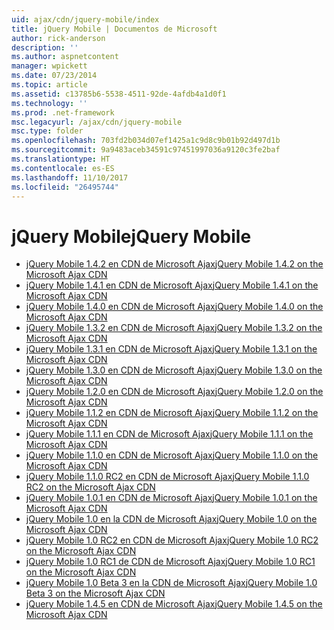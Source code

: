```yaml
---
uid: ajax/cdn/jquery-mobile/index
title: jQuery Mobile | Documentos de Microsoft
author: rick-anderson
description: ''
ms.author: aspnetcontent
manager: wpickett
ms.date: 07/23/2014
ms.topic: article
ms.assetid: c13785b6-5538-4511-92de-4afdb4a1d0f1
ms.technology: ''
ms.prod: .net-framework
msc.legacyurl: /ajax/cdn/jquery-mobile
msc.type: folder
ms.openlocfilehash: 703fd2b034d07ef1425a1c9d8c9b01b92d497d1b
ms.sourcegitcommit: 9a9483aceb34591c97451997036a9120c3fe2baf
ms.translationtype: HT
ms.contentlocale: es-ES
ms.lasthandoff: 11/10/2017
ms.locfileid: "26495744"
---
```

<a name="jquery-mobile"></a><span data-ttu-id="64086-102">jQuery Mobile</span><span class="sxs-lookup"><span data-stu-id="64086-102">jQuery Mobile</span></span>
====================
- [<span data-ttu-id="64086-103">jQuery Mobile 1.4.2 en CDN de Microsoft Ajax</span><span class="sxs-lookup"><span data-stu-id="64086-103">jQuery Mobile 1.4.2 on the Microsoft Ajax CDN</span></span>](cdnjquerymobile142.md)
- [<span data-ttu-id="64086-104">jQuery Mobile 1.4.1 en CDN de Microsoft Ajax</span><span class="sxs-lookup"><span data-stu-id="64086-104">jQuery Mobile 1.4.1 on the Microsoft Ajax CDN</span></span>](cdnjquerymobile141.md)
- [<span data-ttu-id="64086-105">jQuery Mobile 1.4.0 en CDN de Microsoft Ajax</span><span class="sxs-lookup"><span data-stu-id="64086-105">jQuery Mobile 1.4.0 on the Microsoft Ajax CDN</span></span>](cdnjquerymobile140.md)
- [<span data-ttu-id="64086-106">jQuery Mobile 1.3.2 en CDN de Microsoft Ajax</span><span class="sxs-lookup"><span data-stu-id="64086-106">jQuery Mobile 1.3.2 on the Microsoft Ajax CDN</span></span>](cdnjquerymobile132.md)
- [<span data-ttu-id="64086-107">jQuery Mobile 1.3.1 en CDN de Microsoft Ajax</span><span class="sxs-lookup"><span data-stu-id="64086-107">jQuery Mobile 1.3.1 on the Microsoft Ajax CDN</span></span>](cdnjquerymobile131.md)
- [<span data-ttu-id="64086-108">jQuery Mobile 1.3.0 en CDN de Microsoft Ajax</span><span class="sxs-lookup"><span data-stu-id="64086-108">jQuery Mobile 1.3.0 on the Microsoft Ajax CDN</span></span>](cdnjquerymobile130.md)
- [<span data-ttu-id="64086-109">jQuery Mobile 1.2.0 en CDN de Microsoft Ajax</span><span class="sxs-lookup"><span data-stu-id="64086-109">jQuery Mobile 1.2.0 on the Microsoft Ajax CDN</span></span>](cdnjquerymobile120.md)
- [<span data-ttu-id="64086-110">jQuery Mobile 1.1.2 en CDN de Microsoft Ajax</span><span class="sxs-lookup"><span data-stu-id="64086-110">jQuery Mobile 1.1.2 on the Microsoft Ajax CDN</span></span>](cdnjquerymobile112.md)
- [<span data-ttu-id="64086-111">jQuery Mobile 1.1.1 en CDN de Microsoft Ajax</span><span class="sxs-lookup"><span data-stu-id="64086-111">jQuery Mobile 1.1.1 on the Microsoft Ajax CDN</span></span>](cdnjquerymobile111.md)
- [<span data-ttu-id="64086-112">jQuery Mobile 1.1.0 en CDN de Microsoft Ajax</span><span class="sxs-lookup"><span data-stu-id="64086-112">jQuery Mobile 1.1.0 on the Microsoft Ajax CDN</span></span>](cdnjquerymobile110.md)
- [<span data-ttu-id="64086-113">jQuery Mobile 1.1.0 RC2 en CDN de Microsoft Ajax</span><span class="sxs-lookup"><span data-stu-id="64086-113">jQuery Mobile 1.1.0 RC2 on the Microsoft Ajax CDN</span></span>](cdnjquerymobile110rc2.md)
- [<span data-ttu-id="64086-114">jQuery Mobile 1.0.1 en CDN de Microsoft Ajax</span><span class="sxs-lookup"><span data-stu-id="64086-114">jQuery Mobile 1.0.1 on the Microsoft Ajax CDN</span></span>](cdnjquerymobile101.md)
- [<span data-ttu-id="64086-115">jQuery Mobile 1.0 en la CDN de Microsoft Ajax</span><span class="sxs-lookup"><span data-stu-id="64086-115">jQuery Mobile 1.0 on the Microsoft Ajax CDN</span></span>](cdnjquerymobile10.md)
- [<span data-ttu-id="64086-116">jQuery Mobile 1.0 RC2 en CDN de Microsoft Ajax</span><span class="sxs-lookup"><span data-stu-id="64086-116">jQuery Mobile 1.0 RC2 on the Microsoft Ajax CDN</span></span>](cdnjquerymobile10rc2.md)
- [<span data-ttu-id="64086-117">jQuery Mobile 1.0 RC1 de CDN de Microsoft Ajax</span><span class="sxs-lookup"><span data-stu-id="64086-117">jQuery Mobile 1.0 RC1 on the Microsoft Ajax CDN</span></span>](cdnjquerymobile10rc1.md)
- [<span data-ttu-id="64086-118">jQuery Mobile 1.0 Beta 3 en la CDN de Microsoft Ajax</span><span class="sxs-lookup"><span data-stu-id="64086-118">jQuery Mobile 1.0 Beta 3 on the Microsoft Ajax CDN</span></span>](cdnjquerymobile10b3.md)
- [<span data-ttu-id="64086-119">jQuery Mobile 1.4.5 en CDN de Microsoft Ajax</span><span class="sxs-lookup"><span data-stu-id="64086-119">jQuery Mobile 1.4.5 on the Microsoft Ajax CDN</span></span>](cdnjquerymobile145.md)
